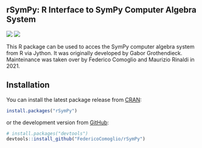 ## rSymPy: R Interface to SymPy Computer Algebra System

[![](https://www.r-pkg.org/badges/version/rSymPy?color=orange)](https://cran.r-project.org/package=rSymPy)
[![](http://cranlogs.r-pkg.org/badges/grand-total/rSymPy?color=blue)](https://cran.r-project.org/package=rSymPy)

This R package can be used to acces the SymPy computer algebra system from R via Jython. It was originally developed by Gabor Grothendieck. Mainteinance was taken over by Federico Comoglio and Maurizio Rinaldi in 2021.

## Installation

You can install the latest package release from
[CRAN](https://cran.r-project.org/package=rSymPy):

``` r
install.packages("rSymPy")
```

or the development version from
[GitHub](https://github.com/FedericoComoglio/rSymPy):

``` r
# install.packages("devtools")
devtools::install_github("FedericoComoglio/rSymPy")
```

